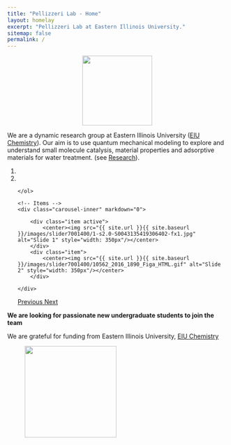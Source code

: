 ```yaml
---
title: "Pellizzeri Lab - Home"
layout: homelay
excerpt: "Pellizzeri Lab at Eastern Illinois University."
sitemap: false
permalink: /
---
```


<figure class="img-responsive center-block">
  <center><img src="{{ site.url }}{{ site.baseurl }}/images/logopic/DRPwords.png" style="width: 160px"></center>
</figure>

We are a dynamic research group at Eastern Illinois University ([EIU Chemistry](https://www.eiu.edu/eiuchem/)). Our aim is to use quantum mechanical modeling to explore and understand small molecule catalysis, material properties and adsorptive materials for water treatment. (see [Research](research)).

<div markdown="0" id="carousel" class="carousel slide" data-ride="carousel" data-interval="5000" data-pause="hover" >
    <!-- Menu -->
    <ol class="carousel-indicators">
        <li data-target="#carousel" data-slide-to="0" class="active"></li>
        <li data-target="#carousel" data-slide-to="1"></li>


    </ol>

    <!-- Items -->
    <div class="carousel-inner" markdown="0">

        <div class="item active">
            <center><img src="{{ site.url }}{{ site.baseurl }}/images/slider7001400/1-s2.0-S0043135419306402-fx1.jpg" alt="Slide 1" style="width: 350px"/></center>
        </div>
        <div class="item">
            <center><img src="{{ site.url }}{{ site.baseurl }}/images/slider7001400/10562_2016_1890_Figa_HTML.gif" alt="Slide 2" style="width: 350px"/></center>
        </div>

    </div>
  <a class="left carousel-control" href="#carousel" role="button" data-slide="prev">
    <span class="glyphicon glyphicon-chevron-left" aria-hidden="true"></span>
    <span class="sr-only">Previous</span>
  </a>
  <a class="right carousel-control" href="#carousel" role="button" data-slide="next">
    <span class="glyphicon glyphicon-chevron-right" aria-hidden="true"></span>
    <span class="sr-only">Next</span>
  </a>
</div>

 **We are looking for passionate new undergraduate students to join the team**

We are grateful for funding from Eastern Illinois University, [EIU Chemistry](https://www.eiu.edu/eiuchem/)

<figure class="img-responsive center-block">
  <img src="{{ site.url }}{{ site.baseurl }}/images/logopic/EIUSquare2Color.png" style="width: 210px">
</figure>
